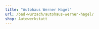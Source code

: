 ```yaml
---
title: "Autohaus Werner Hagel"
url: /bad-wurzach/autohaus-werner-hagel/
shop: Autowerkstatt
---
```

